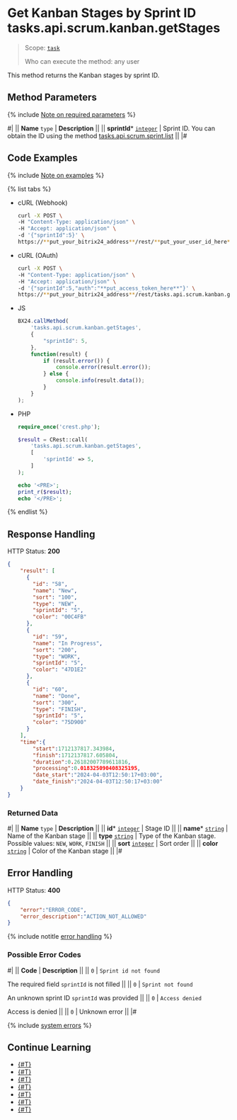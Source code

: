 # Get Kanban Stages by Sprint ID tasks.api.scrum.kanban.getStages

> Scope: [`task`](../../../scopes/permissions.md)
>
> Who can execute the method: any user

This method returns the Kanban stages by sprint ID.

## Method Parameters

{% include [Note on required parameters](../../../../_includes/required.md) %}

#|
|| **Name**
`type` | **Description** ||
|| **sprintId***
[`integer`](../../../data-types.md) | Sprint ID. You can obtain the ID using the method [tasks.api.scrum.sprint.list](../sprint/tasks-api-scrum-sprint-list.md) ||
|#

## Code Examples

{% include [Note on examples](../../../../_includes/examples.md) %}

{% list tabs %}

- cURL (Webhook)

    ```bash
    curl -X POST \
    -H "Content-Type: application/json" \
    -H "Accept: application/json" \
    -d '{"sprintId":5}' \
    https://**put_your_bitrix24_address**/rest/**put_your_user_id_here**/**put_your_webhook_here**/tasks.api.scrum.kanban.getStages
    ```

- cURL (OAuth)

    ```bash
    curl -X POST \
    -H "Content-Type: application/json" \
    -H "Accept: application/json" \
    -d '{"sprintId":5,"auth":"**put_access_token_here**"}' \
    https://**put_your_bitrix24_address**/rest/tasks.api.scrum.kanban.getStages
    ```

- JS

    ```js
    BX24.callMethod(
        'tasks.api.scrum.kanban.getStages',
        {
            "sprintId": 5,
        },
        function(result) {
            if (result.error()) {
                console.error(result.error());
            } else {
                console.info(result.data());
            }
        }
    );
    ```

- PHP

    ```php
    require_once('crest.php');

    $result = CRest::call(
        'tasks.api.scrum.kanban.getStages',
        [
            'sprintId' => 5,
        ]
    );

    echo '<PRE>';
    print_r($result);
    echo '</PRE>';
    ```

{% endlist %}


## Response Handling

HTTP Status: **200**

```json
{
    "result": [
      {
        "id": "58",
        "name": "New",
        "sort": "100",
        "type": "NEW",
        "sprintId": "5",
        "color": "00C4FB"
      },
      {
        "id": "59",
        "name": "In Progress",
        "sort": "200",
        "type": "WORK",
        "sprintId": "5",
        "color": "47D1E2"
      },
      {
        "id": "60",
        "name": "Done",
        "sort": "300",
        "type": "FINISH",
        "sprintId": "5",
        "color": "75D900"
      }
    ],
    "time":{
        "start":1712137817.343984,
        "finish":1712137817.605804,
        "duration":0.26182007789611816,
        "processing":0.018325090408325195,
        "date_start":"2024-04-03T12:50:17+03:00",
        "date_finish":"2024-04-03T12:50:17+03:00"
    }
}
```

### Returned Data

#|
|| **Name**
`type` | **Description** ||
|| **id***
[`integer`](../../../data-types.md) | Stage ID ||
|| **name***
[`string`](../../../data-types.md) | Name of the Kanban stage ||
|| **type**
[`string`](../../../data-types.md) | Type of the Kanban stage. Possible values: `NEW`, `WORK`, `FINISH` ||
|| **sort**
[`integer`](../../../data-types.md) | Sort order ||
|| **color**
[`string`](../../../data-types.md) | Color of the Kanban stage ||
|#

## Error Handling

HTTP Status: **400**

```json
{
    "error":"ERROR_CODE",
    "error_description":"ACTION_NOT_ALLOWED"
}
```

{% include notitle [error handling](../../../../_includes/error-info.md) %}

### Possible Error Codes

#|
|| **Code** | **Description** ||
|| `0` | `Sprint id not found`

The required field `sprintId` is not filled ||
|| `0` | `Sprint not found`

An unknown sprint ID `sprintId` was provided ||
|| `0` | `Access denied`

Access is denied ||
|| `0` | Unknown error ||
|#

{% include [system errors](../../../../_includes/system-errors.md) %}

## Continue Learning

- [{#T}](./index.md)
- [{#T}](./tasks-api-scrum-kanban-add-stage.md)
- [{#T}](./tasks-api-scrum-kanban-update-stage.md)
- [{#T}](./tasks-api-scrum-kanban-add-task.md)
- [{#T}](./tasks-api-scrum-kanban-delete-stage.md)
- [{#T}](./tasks-api-scrum-kanban-delete-task.md)
- [{#T}](./tasks-api-scrum-kanban-get-fields.md)